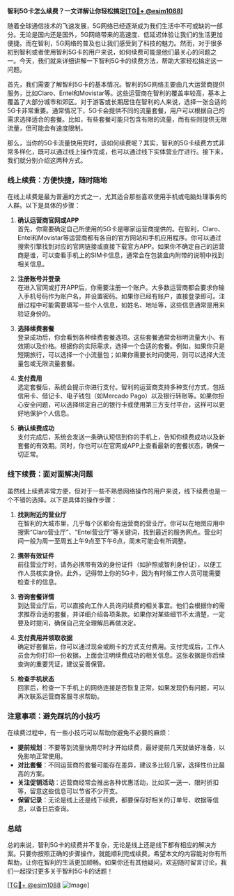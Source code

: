 **智利5G卡怎么续费？一文详解让你轻松搞定[[TG💪+ @esim1088](https://t.me/s/esim1088)]**

随着全球通信技术的飞速发展，5G网络已经逐渐成为我们生活中不可或缺的一部分。无论是国内还是国外，5G网络带来的高速度、低延迟体验让我们的生活更加便捷。而在智利，5G网络的普及也让我们感受到了科技的魅力。然而，对于很多初到智利或者使用智利5G卡的用户来说，如何续费可能是他们最关心的问题之一。今天，我们就来详细讲解一下智利5G卡的续费方法，帮助大家轻松搞定这一问题。

首先，我们需要了解智利5G卡的基本情况。智利的5G网络主要由几大运营商提供服务，比如Claro、Entel和Movistar等。这些运营商在智利的覆盖率较高，基本上覆盖了大部分城市和郊区。对于游客或长期居住在智利的人来说，选择一张合适的5G卡非常重要。通常情况下，5G卡会提供不同的流量套餐，用户可以根据自己的需求选择适合的套餐。比如，有些套餐可能只包含有限的流量，而有些则提供无限流量，但可能会有速度限制。

那么，当你的5G卡流量快用完时，该如何续费呢？其实，智利的5G卡续费方式非常多样化，既可以通过线上操作完成，也可以通过线下实体营业厅进行。接下来，我们就分别介绍这两种方式。

### **线上续费：方便快捷，随时随地**

在线上续费是最为普遍的方式之一，尤其适合那些喜欢使用手机或电脑处理事务的人群。以下是具体的步骤：

1. **确认运营商官网或APP**  
   首先，你需要确定自己所使用的5G卡是哪家运营商提供的。在智利，Claro、Entel和Movistar等运营商都有各自的官方网站和手机应用程序。你可以通过搜索引擎找到对应的官网链接或直接下载官方APP。如果你不确定自己的运营商是谁，可以查看手机上的SIM卡信息，通常会在包装盒内附带的说明中找到相关信息。

2. **注册账号并登录**  
   在进入官网或打开APP后，你需要注册一个账户。大多数运营商都会要求你输入手机号码作为账户名，并设置密码。如果你已经有账户，直接登录即可。注册过程中可能需要填写一些个人信息，如姓名、地址等，这些信息通常是用来验证身份的。

3. **选择续费套餐**  
   登录成功后，你会看到各种续费套餐选项。这些套餐通常会标明流量大小、有效期以及价格。根据你的实际需求，选择一个合适的套餐。例如，如果你只是短期旅行，可以选择一个小流量包；如果你需要长时间使用，则可以选择大流量包或无限流量套餐。

4. **支付费用**  
   选定套餐后，系统会提示你进行支付。智利的运营商支持多种支付方式，包括信用卡、借记卡、电子钱包（如Mercado Pago）以及银行转账等。如果你担心安全问题，可以选择绑定自己的银行卡或使用第三方支付平台，这样可以更好地保护个人信息。

5. **确认续费成功**  
   支付完成后，系统会发送一条确认短信到你的手机上，告知你续费成功以及新套餐的有效期。同时，你也可以在官网或APP上查看最新的套餐状态，确保一切正常。

### **线下续费：面对面解决问题**

虽然线上续费非常方便，但对于一些不熟悉网络操作的用户来说，线下续费也是一个不错的选择。以下是具体的操作步骤：

1. **找到附近的营业厅**  
   在智利的大城市里，几乎每个区都会有运营商的营业厅。你可以在地图应用中搜索“Claro营业厅”、“Entel营业厅”等关键词，找到最近的服务网点。营业时间一般为周一至周五上午9点至下午6点，周末可能会有所调整。

2. **携带有效证件**  
   前往营业厅时，请务必携带有效的身份证件（如护照或智利身份证），以便工作人员核实身份。此外，记得带上你的5G卡，因为有时候工作人员可能需要检查卡的信息。

3. **咨询套餐详情**  
   到达营业厅后，可以直接向工作人员询问续费的相关事宜。他们会根据你的需求推荐合适的套餐，并详细介绍各项条款。如果你对某些细节不太清楚，一定要及时提问，确保自己完全理解后再做决定。

4. **支付费用并领取收据**  
   确定好套餐后，你可以通过现金或刷卡的方式支付费用。支付完成后，工作人员会为你打印一份收据，上面会注明续费成功的相关信息。这张收据是你后续查询的重要凭证，建议妥善保管。

5. **检查手机状态**  
   回家后，检查一下手机上的网络连接是否恢复正常。如果发现仍有问题，可以再次联系运营商客服寻求帮助。

### **注意事项：避免踩坑的小技巧**

在续费过程中，有一些小技巧可以帮助你避免不必要的麻烦：

- **提前规划**：不要等到流量快用尽时才开始续费，最好提前几天就做好准备，以免影响正常使用。
- **对比套餐**：不同运营商的套餐可能存在差异，建议多比较几家，选择性价比最高的方案。
- **关注促销活动**：运营商经常会推出各种优惠活动，比如买一送一、限时折扣等，留意这些信息可以节省不少开支。
- **保留记录**：无论是线上还是线下续费，都要保存好相关的订单号、收据等信息，以备日后查询。

### **总结**

总的来说，智利5G卡的续费并不复杂，无论是线上还是线下都有相应的解决方案。只要你按照正确的步骤操作，就能顺利完成续费。希望本文的内容能对你有所帮助，让你在智利的生活更加顺畅。如果你还有其他疑问，欢迎随时留言讨论，我们一起探讨更多关于智利5G卡的话题！

[[TG💪+ @esim1088](https://t.me/s/esim1088) ![Image](https://i.postimg.cc/4NQfJmqS/Snipaste-2025-05-13-00-14-12.png)]